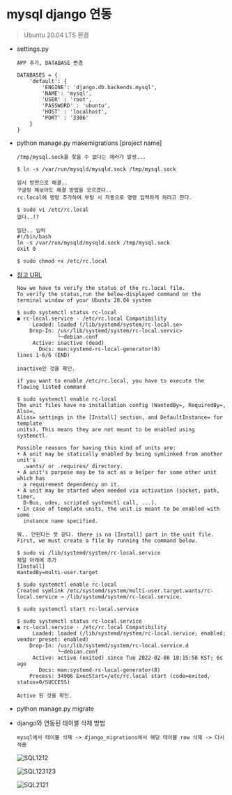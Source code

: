 # mysql django 연동

> Ubuntu 20.04 LTS 환경

- settings.py

    ```
    APP 추가, DATABASE 변경

    DATABASES = {
        'default': {
            'ENGINE': 'django.db.backends.mysql',
            'NAME': 'mysql',
            'USER' : 'root',
            'PASSWORD' : 'ubuntu',
            'HOST' : 'localhost',
            'PORT' : '3306'
        }
    }
    ```

- python manage.py makemigrations [project name]

    ```
    /tmp/mysql.sock을 찾을 수 없다는 에러가 발생...
    ```

    ```
    $ ln -s /var/run/mysqld/mysqld.sock /tmp/mysql.sock
    
    임시 방편으로 해결..
    구글링 해보아도 해결 방법을 모르겠다..
    rc.local에 명령 추가하여 부팅 시 자동으로 명령 입력하게 하려고 한다.
    
    $ sudo vi /etc/rc.local
    없다..!?
    
    일단.. 입력
    #!/bin/bash
    ln -s /var/run/mysqld/mysqld.sock /tmp/mysql.sock
    exit 0
    
    $ sudo chmod +x /etc/rc.local
    ```

- [참고 URL](https://linuxhint.com/use-rc-local-on-ubuntu/)

    ```
    Now we have to verify the status of the rc.local file.
    To verify the status,run the below-displayed command on the terminal window of your Ubuntu 20.04 system
    
    $ sudo systemctl status rc-local
    ● rc-local.service - /etc/rc.local Compatibility
         Loaded: loaded (/lib/systemd/system/rc-local.se>
        Drop-In: /usr/lib/systemd/system/rc-local.servic>
                 └─debian.conf
         Active: inactive (dead)
           Docs: man:systemd-rc-local-generator(8)
    lines 1-6/6 (END)
    
    inactive인 것을 확인.
    
    if you want to enable /etc/rc.local, you have to execute the flowing listed command
    
    $ sudo systemctl enable rc-local
    The unit files have no installation config (WantedBy=, RequiredBy=, Also=,
    Alias= settings in the [Install] section, and DefaultInstance= for template
    units). This means they are not meant to be enabled using systemctl.
     
    Possible reasons for having this kind of units are:
    • A unit may be statically enabled by being symlinked from another unit's
      .wants/ or .requires/ directory.
    • A unit's purpose may be to act as a helper for some other unit which has
      a requirement dependency on it.
    • A unit may be started when needed via activation (socket, path, timer,
      D-Bus, udev, scripted systemctl call, ...).
    • In case of template units, the unit is meant to be enabled with some
      instance name specified.
      
    뭐.. 안된다는 뜻 같다. there is no [Install] part in the unit file.
    First, we must create a file by running the command below.
    
    $ sudo vi /lib/systemd/system/rc-local.service
    제일 아래에 추가
    [Install]
    WantedBy=multi-user.target
    
    $ sudo systemctl enable rc-local
    Created symlink /etc/systemd/system/multi-user.target.wants/rc-local.service → /lib/systemd/system/rc-local.service.
    
    $ sudo systemctl start rc-local.service
    
    $ sudo systemctl status rc-local.service
    ● rc-local.service - /etc/rc.local Compatibility
         Loaded: loaded (/lib/systemd/system/rc-local.service; enabled; vendor preset: enabled)
        Drop-In: /usr/lib/systemd/system/rc-local.service.d
                 └─debian.conf
         Active: active (exited) since Tue 2022-02-08 10:15:58 KST; 6s ago
           Docs: man:systemd-rc-local-generator(8)
        Process: 34906 ExecStart=/etc/rc.local start (code=exited, status=0/SUCCESS)
    
    Active 된 것을 확인.
    ```

- python manage.py migrate

- django와 연동된 테이블 삭제 방법

    ```
    mysql에서 테이블 삭제 -> django_migrations에서 해당 테이블 row 삭제 -> 다시 적용
    ```

    ![SQL1212](https://user-images.githubusercontent.com/87686562/152828290-9394dac3-7bdb-4920-8304-f6b049b13bf1.png)

    ![SQL123123](https://user-images.githubusercontent.com/87686562/152828309-8bdd4352-706b-4b9f-aa0a-7dd8a8a1fd7f.png)

    ![SQL2121](https://user-images.githubusercontent.com/87686562/152828312-722071cd-ab67-40b7-8f8c-f7d340d0faaa.png)